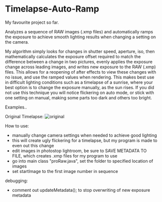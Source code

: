 # Timelapse-Auto-Ramp

My favourite project so far. 

Analyzes a sequence of RAW images (.xmp files) and automatically ramps the exposure to achieve smooth lighting results when changing a setting on the camera. 

My algorithm simply looks for changes in shutter speed, aperture, iso, then mathematically calculates the exposure offset required to match the difference between a change in two pictures, evenly applies the exposure change across leading images, and writes new exposure to the RAW (.xmp) files. This allows for a reopening of after effects to view these changes with no issue, and use the ramped values when rendering. This makes best use in difficult lighting conditions such as a timelapse of a sunrise, where your best option is to change the exposure manually, as the sun rises. If you did not use this technique you will notice flickering on auto mode, or stick with one setting on manual, making some parts too dark and others too bright. 

Examples..

Original Timelapse:
![original](https://cloud.githubusercontent.com/assets/25334129/22401502/5c70d636-e5a3-11e6-9773-4dc66a50ce74.gif)

How to use:
  - manually change camera settings when needed to achieve good lighting
  - this will create ugly flickering for a timelapse, but my program is made to even out this change
  - edit images in photostop lightroom, be sure to SAVE METADATA TO FILE, which creates .xmp files for my program to use
  - go into main class "proRaw.java", set the folder to specified location of images
  - set startImage to the first image number in sequence
  
debugging:
  - comment out updateMetadata(); to stop overwriting of new exposure metadata
